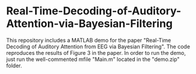 # Real-Time-Decoding-of-Auditory-Attention-via-Bayesian-Filtering
This repository includes a MATLAB demo for the paper "Real-Time Decoding of Auditory Attention from EEG via Bayesian Filtering". The code reproduces the results of Figure 3 in the paper. In order to run the demo, just run the well-commented mfile "Main.m" located in the "demo.zip" folder.
